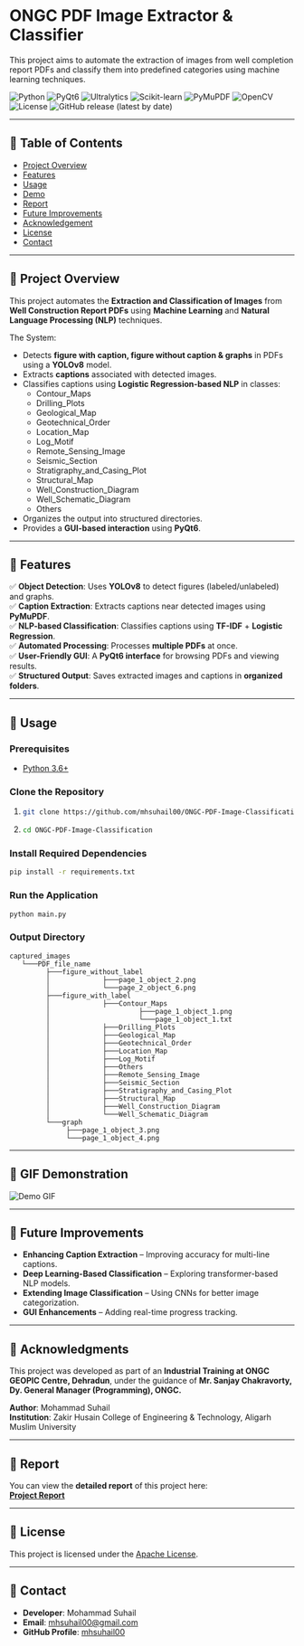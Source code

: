 # ONGC PDF Image Extractor & Classifier
This project aims to automate the  extraction of images from well completion report PDFs and classify them into predefined  categories using machine learning techniques.

![Python](https://img.shields.io/badge/Python-3.6%2B-blue?style=for-the-badge&logo=python)
![PyQt6](https://img.shields.io/badge/GUI-PyQt6-green?style=for-the-badge&logo=qt)
![Ultralytics](https://img.shields.io/badge/Ultralytics-8.3.62-blue?style=for-the-badge)
![Scikit-learn](https://img.shields.io/badge/Scikit--learn-1.6.1-orange?style=for-the-badge)
![PyMuPDF](https://img.shields.io/badge/PyMuPDF-1.25.1-red?style=for-the-badge)
![OpenCV](https://img.shields.io/badge/OpenCV-4.10.0.84-purple?style=for-the-badge)
![License](https://img.shields.io/github/license/mhsuhail00/ONGC-PDF-Image-Classification?style=for-the-badge)
![GitHub release (latest by date)](https://img.shields.io/github/v/release/mhsuhail00/ONGC-PDF-Image-Classification?style=for-the-badge)
 
 ---
## 📌 Table of Contents

- [Project Overview](#-project-overview)
- [Features](#-features)
- [Usage](#-usage)
- [Demo](#-gif-demonstration)
- [Report](#-report)
- [Future Improvements](#-future-improvements)
- [Acknowledgement](#-acknowledgments)
- [License](#-license)
- [Contact](#-contact)

---
## 📌 Project Overview

This project automates the **Extraction and Classification of Images** from **Well Construction Report PDFs** using **Machine Learning** and **Natural Language Processing (NLP)** techniques. 

The System:
- Detects **figure with caption, figure without caption & graphs** in PDFs using a **YOLOv8** model.
- Extracts **captions** associated with detected images.
- Classifies captions using **Logistic Regression-based NLP** in classes:
    - Contour_Maps
    - Drilling_Plots
    - Geological_Map
    - Geotechnical_Order
    - Location_Map
    - Log_Motif
    - Remote_Sensing_Image
    - Seismic_Section
    - Stratigraphy_and_Casing_Plot
    - Structural_Map
    - Well_Construction_Diagram
    - Well_Schematic_Diagram
    - Others
- Organizes the output into structured directories.
- Provides a **GUI-based interaction** using **PyQt6**.

---
## 📌 Features
✅ **Object Detection**: Uses **YOLOv8** to detect figures (labeled/unlabeled) and graphs.  
✅ **Caption Extraction**: Extracts captions near detected images using **PyMuPDF**.  
✅ **NLP-based Classification**: Classifies captions using **TF-IDF** + **Logistic Regression**.  
✅ **Automated Processing**: Processes **multiple PDFs** at once.  
✅ **User-Friendly GUI**: A **PyQt6 interface** for browsing PDFs and viewing results.  
✅ **Structured Output**: Saves extracted images and captions in **organized folders**.  

---
## 🚀 Usage

### Prerequisites
 - [Python 3.6+](https://www.python.org/downloads/)

### Clone the Repository
1. ```bash
   git clone https://github.com/mhsuhail00/ONGC-PDF-Image-Classification.git
2. ```bash
   cd ONGC-PDF-Image-Classification
   
### Install Required Dependencies
  ```bash
  pip install -r requirements.txt
  ```
### Run the Application
  ```bash
  python main.py
  ```
### Output Directory
  ```
  captured_images
     └───PDF_file_name
           ├───figure_without_label
           │             ├───page_1_object_2.png
           │             └───page_2_object_6.png
           ├───figure_with_label
           │             ├───Contour_Maps
           │                      ├───page_1_object_1.png
           │                      └───page_1_object_1.txt
           │             ├───Drilling_Plots
           │             ├───Geological_Map
           │             ├───Geotechnical_Order
           │             ├───Location_Map
           │             ├───Log_Motif
           │             ├───Others
           │             ├───Remote_Sensing_Image
           │             ├───Seismic_Section
           │             ├───Stratigraphy_and_Casing_Plot
           │             ├───Structural_Map
           │             ├───Well_Construction_Diagram
           │             └───Well_Schematic_Diagram
           └───graph
                ├───page_1_object_3.png
                └───page_1_object_4.png
  ```
---
## 📸 GIF Demonstration
![Demo GIF](https://github.com/mhsuhail00/ONGC-PDF-Image-Classification/blob/main/Demonstration/Demo.gif)

---
## 📌 Future Improvements
- **Enhancing Caption Extraction** – Improving accuracy for multi-line captions.
- **Deep Learning-Based Classification** – Exploring transformer-based NLP models.
- **Extending Image Classification** – Using CNNs for better image categorization.
- **GUI Enhancements** – Adding real-time progress tracking.

---
## 🎯 Acknowledgments
This project was developed as part of an **Industrial Training at ONGC GEOPIC Centre, Dehradun**, under the guidance of **Mr. Sanjay Chakravorty, Dy. General Manager (Programming), ONGC.**

**Author**: Mohammad Suhail<br>
**Institution**: Zakir Husain College of Engineering & Technology, Aligarh Muslim University

---
## 📄 Report
You can view the **detailed report** of this project here:  
  **[Project Report](https://github.com/mhsuhail00/ONGC-PDF-Image-Classification/blob/main/Resources/Final%20Report.pdf)**  

---
## 📜 **License**
This project is licensed under the [Apache License](LICENSE).

---
## 📩 **Contact**
- **Developer**: Mohammad Suhail
- **Email**: [mhsuhail00@gmail.com](mailto:mhsuhail00@gmail.com)
- **GitHub Profile**: [mhsuhail00](https://github.com/mhsuhail00)
